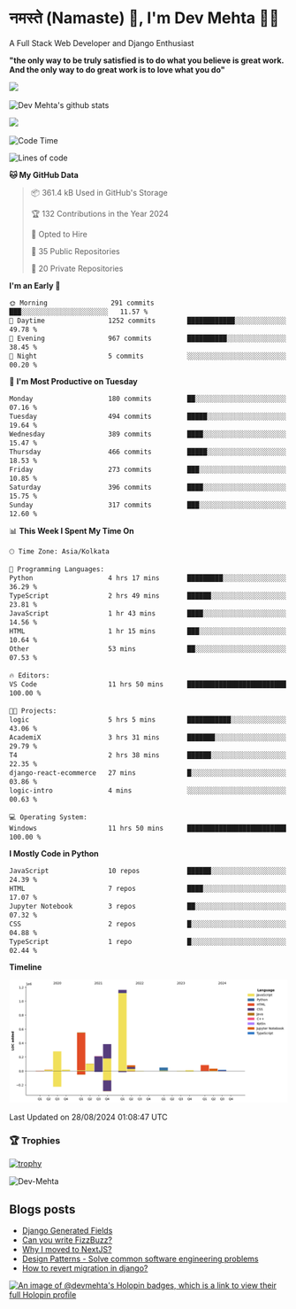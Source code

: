 # नमस्ते (Namaste) :pray:, I'm Dev Mehta :man_technologist:
A Full Stack Web Developer and Django Enthusiast

**"the only way to be truly satisfied is to do what you believe is great work. And the only way to do great work is to love what you do"**

<img src="https://github-readme-stats.vercel.app/api?username=Dev-Mehta&show=reviews,discussions_started,discussions_answered,prs_merged,prs_merged_percentage" />

![Dev Mehta's github stats](https://github-readme-stats.vercel.app/api?username=Dev-Mehta&count_private=true&show_icons=true&theme=nightowl)

<img src="https://komarev.com/ghpvc/?username=Dev-Mehta" />

<!--START_SECTION:waka-->
![Code Time](http://img.shields.io/badge/Code%20Time-338%20hrs%2045%20mins-blue)

![Lines of code](https://img.shields.io/badge/From%20Hello%20World%20I%27ve%20Written-3.0%20million%20lines%20of%20code-blue)

**🐱 My GitHub Data** 

> 📦 361.4 kB Used in GitHub's Storage 
 > 
> 🏆 132 Contributions in the Year 2024
 > 
> 💼 Opted to Hire
 > 
> 📜 35 Public Repositories 
 > 
> 🔑 20 Private Repositories 
 > 
**I'm an Early 🐤** 

```text
🌞 Morning                291 commits         ███░░░░░░░░░░░░░░░░░░░░░░   11.57 % 
🌆 Daytime                1252 commits        ████████████░░░░░░░░░░░░░   49.78 % 
🌃 Evening                967 commits         ██████████░░░░░░░░░░░░░░░   38.45 % 
🌙 Night                  5 commits           ░░░░░░░░░░░░░░░░░░░░░░░░░   00.20 % 
```
📅 **I'm Most Productive on Tuesday** 

```text
Monday                   180 commits         ██░░░░░░░░░░░░░░░░░░░░░░░   07.16 % 
Tuesday                  494 commits         █████░░░░░░░░░░░░░░░░░░░░   19.64 % 
Wednesday                389 commits         ████░░░░░░░░░░░░░░░░░░░░░   15.47 % 
Thursday                 466 commits         █████░░░░░░░░░░░░░░░░░░░░   18.53 % 
Friday                   273 commits         ███░░░░░░░░░░░░░░░░░░░░░░   10.85 % 
Saturday                 396 commits         ████░░░░░░░░░░░░░░░░░░░░░   15.75 % 
Sunday                   317 commits         ███░░░░░░░░░░░░░░░░░░░░░░   12.60 % 
```


📊 **This Week I Spent My Time On** 

```text
🕑︎ Time Zone: Asia/Kolkata

💬 Programming Languages: 
Python                   4 hrs 17 mins       █████████░░░░░░░░░░░░░░░░   36.29 % 
TypeScript               2 hrs 49 mins       ██████░░░░░░░░░░░░░░░░░░░   23.81 % 
JavaScript               1 hr 43 mins        ████░░░░░░░░░░░░░░░░░░░░░   14.56 % 
HTML                     1 hr 15 mins        ███░░░░░░░░░░░░░░░░░░░░░░   10.64 % 
Other                    53 mins             ██░░░░░░░░░░░░░░░░░░░░░░░   07.53 % 

🔥 Editors: 
VS Code                  11 hrs 50 mins      █████████████████████████   100.00 % 

🐱‍💻 Projects: 
logic                    5 hrs 5 mins        ███████████░░░░░░░░░░░░░░   43.06 % 
AcademiX                 3 hrs 31 mins       ███████░░░░░░░░░░░░░░░░░░   29.79 % 
T4                       2 hrs 38 mins       ██████░░░░░░░░░░░░░░░░░░░   22.35 % 
django-react-ecommerce   27 mins             █░░░░░░░░░░░░░░░░░░░░░░░░   03.86 % 
logic-intro              4 mins              ░░░░░░░░░░░░░░░░░░░░░░░░░   00.63 % 

💻 Operating System: 
Windows                  11 hrs 50 mins      █████████████████████████   100.00 % 
```

**I Mostly Code in Python** 

```text
JavaScript               10 repos            ██████░░░░░░░░░░░░░░░░░░░   24.39 % 
HTML                     7 repos             ████░░░░░░░░░░░░░░░░░░░░░   17.07 % 
Jupyter Notebook         3 repos             ██░░░░░░░░░░░░░░░░░░░░░░░   07.32 % 
CSS                      2 repos             █░░░░░░░░░░░░░░░░░░░░░░░░   04.88 % 
TypeScript               1 repo              █░░░░░░░░░░░░░░░░░░░░░░░░   02.44 % 
```



**Timeline**

![Lines of Code chart](https://raw.githubusercontent.com/Dev-Mehta/Dev-Mehta/master/assets/bar_graph.png)


 Last Updated on 28/08/2024 01:08:47 UTC
<!--END_SECTION:waka-->

### 🏆 Trophies
[![trophy](https://github-profile-trophy.vercel.app/?username=Dev-Mehta&row=2&column=3&margin-w=15&margin-h=15&no-bg=true&frame=false&theme=onestar)](https://github.com/ryo-ma/github-profile-trophy)

<img align="center" src="https://github-readme-streak-stats.herokuapp.com/?user=Dev-Mehta&" alt="Dev-Mehta" />

## Blogs posts<!-- BLOG-POST-LIST:START -->
- [Django Generated Fields](https://simplifiedweb.netlify.app/django-generated-fields)
- [Can you write FizzBuzz?](https://simplifiedweb.netlify.app/can-you-write-fizzbuzz)
- [Why I moved to NextJS?](https://simplifiedweb.netlify.app/why-i-moved-to-nextjs)
- [Design Patterns - Solve common software engineering problems](https://simplifiedweb.netlify.app/design-patterns-solve-common-software-engineering-problems)
- [How to revert migration in django?](https://simplifiedweb.netlify.app/how-to-revert-migration-in-django)
<!-- BLOG-POST-LIST:END -->

[![An image of @devmehta's Holopin badges, which is a link to view their full Holopin profile](https://holopin.me/devmehta)](https://holopin.io/@devmehta)
